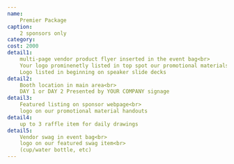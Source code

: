 ```yaml
---
name:
    Premier Package
caption:
    2 sponsors only
category:
cost: 2000
detail1: 
    multi-page vendor product flyer inserted in the event bag<br>
    Your logo prominenetly listed in top spot our promotional materials<br>
    Logo listed in beginning on speaker slide decks
detail2: 
    Booth location in main area<br>
    DAY 1 or DAY 2 Presented by YOUR COMPANY signage
detail3: 
    Featured listing on sponsor webpage<br>
    logo on our promotional material handouts
detail4: 
    up to 3 raffle item for daily drawings
detail5: 
    Vendor swag in event bag<br>
    logo on our featured swag item<br>
    (cup/water bottle, etc)
---
```

